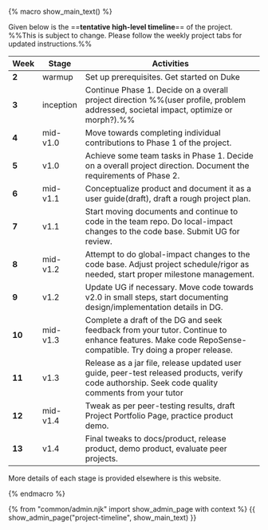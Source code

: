 {% macro show_main_text() %}
<div id="main">

<!--
[<img src="{{baseUrl}}/admin/images/timeline.png" width="100%">](images/timeline.png)

To expedite your project implementation, you will be given some sample code (AddressBook-Level1 to AddressBook-Level4, shown as `AB1` to `AB4` in the diagram above).  You can use `AB1` to `AB3` to ramp up your tech skills in preparation for the project. `AB4` is the version you will use as the starting point for your final project. Some of the work you do in `AB1` to `AB3` can be ported over to `AB4` and can be used to claim credit in the final project.
-->

Given below is the ==**tentative high-level timeline**== of the project. <br> %%This is subject to change. Please follow the weekly project tabs for updated instructions.%%

Week  | Stage     | Activities
------|-----------|-----------
**2** |warmup    | <span id="warmup-overview">Set up prerequisites. Get started on Duke</span>
**3** |inception| <span id="inception-overview">Continue Phase 1. Decide on a overall project direction %%(user profile, problem addressed, societal impact, optimize or morph?).%%</span>
**4** |mid-v1.0 | <span id="mid-v10-overview">Move towards completing individual contributions to Phase 1 of the project.</span>
**5** |v1.0     | <span id="v10-overview">Achieve some team tasks in Phase 1. Decide on a overall project direction. Document the requirements of Phase 2.</span>
**6** |mid-v1.1 | <span id="mid-v11-overview">Conceptualize product and document it as a user guide(draft), draft a rough project plan.</span>
**7** |v1.1     | <span id="v11-overview">Start moving documents and continue to code in the team repo. Do local-impact changes to the code base. Submit UG for review.</span>
**8** |mid-v1.2 | <span id="mid-v12-overview">Attempt to do global-impact changes to the code base. Adjust project schedule/rigor as needed, start proper milestone management.</span>
**9** |v1.2     | <span id="v12-overview">Update UG if necessary. Move code towards v2.0 in small steps, start documenting design/implementation details in DG.</span>
**10**|mid-v1.3 | <span id="mid-v13-overview">Complete a draft of the DG and seek feedback from your tutor. Continue to enhance features. Make code RepoSense-compatible. Try doing a proper release.</span>
**11**|v1.3     | <span id="v13-overview">Release as a jar file, release updated user guide, peer-test released products, verify code authorship. Seek code quality comments from your tutor</span>
**12**|mid-v1.4 | <span id="mid-v14-overview">Tweak as per peer-testing results, draft Project Portfolio Page, practice product demo.</span>
**13**|v1.4     | <span id="v14-overview">Final tweaks to docs/product, release product, demo product, evaluate peer projects.</span>

More details of each stage is provided elsewhere is this website.

</div>
{% endmacro %}

{% from "common/admin.njk" import show_admin_page with context %}
{{ show_admin_page("project-timeline", show_main_text) }}
